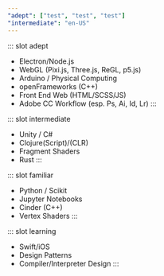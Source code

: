 ```yaml
---
"adept": ["test", "test", "test"]
"intermediate": "en-US"
---
```


::: slot adept

- Electron/Node.js
- WebGL (Pixi.js, Three.js, ReGL, p5.js)
- Arduino / Physical Computing
- openFrameworks (C++)
- Front End Web (HTML/SCSS/JS)
- Adobe CC Workflow (esp. Ps, Ai, Id, Lr)
  :::

::: slot intermediate

- Unity / C#
- Clojure(Script)/(CLR)
- Fragment Shaders
- Rust
  :::

::: slot familiar

- Python / Scikit
- Jupyter Notebooks
- Cinder (C++)
- Vertex Shaders
  :::

::: slot learning

- Swift/iOS
- Design Patterns
- Compiler/Interpreter Design
  :::
